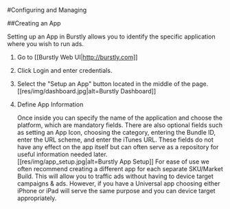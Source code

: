 #Configuring and Managing

##Creating an App

Setting up an App in Burstly allows you to identify the specific application where you wish to run ads.

1. Go to [[Burstly Web UI|http://burstly.com]]
2. Click Login and enter credentials.
3. Select the "Setup an App" button located in the middle of the page.  
    [[res/img/dashboard.jpg|alt=Burstly Dashboard]]
4. Define App Information  

    Once inside you can specify the name of the application and choose the platform, which are mandatory fields.  There are also optional fields such as setting an App Icon, choosing the category, entering the Bundle ID, enter the URL scheme, and enter the iTunes URL.  These fields do not have any effect on the app itself but can often serve as a repository for useful information needed later.  
    [[res/img/app_setup.jpg|alt=Burstly App Setup]]
    For ease of use we often recommend creating a different app for each separate SKU/Market Build.  This will allow you to traffic ads without having to device target campaigns & ads.  However, if you have a Universal app choosing either iPhone or iPad will serve the same purpose and you can device target appropriately.